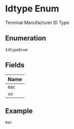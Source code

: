 
# Idtype Enum

Terminal Manufacturer ID Type

## Enumeration

`IdtypeEnum`

## Fields

| Name |
|  --- |
| `mac` |
| `sn` |

## Example

```
mac
```


